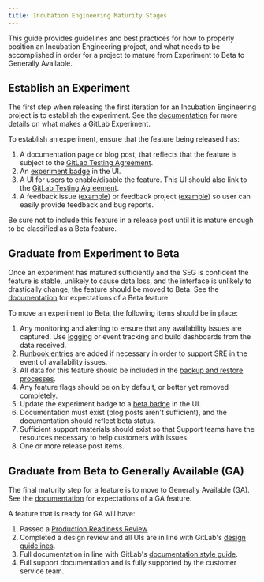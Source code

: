 ```yaml
---
title: Incubation Engineering Maturity Stages
---
```


This guide provides guidelines and best practices for how to properly position an Incubation Engineering project, and what needs to be accomplished in order for a project to mature from Experiment to Beta to Generally Available.

## Establish an Experiment

The first step when releasing the first iteration for an Incubation Engineering project is to establish the experiment. See the [documentation](https://docs.gitlab.com/ee/policy/development_stages_support.html#experiment) for more details on what makes a GitLab Experiment.

To establish an experiment, ensure that the feature being released has:

1. A documentation page or blog post, that reflects that the feature is subject to the [GitLab Testing Agreement](/handbook/legal/testing-agreement/).
2. An [experiment badge](https://design.gitlab.com/usability/feature-management/#highlighting-feature-versions) in the UI.
3. A UI for users to enable/disable the feature. This UI should also link to the [GitLab Testing Agreement](/handbook/legal/testing-agreement/).
4. A feedback issue ([example](https://gitlab.com/gitlab-org/incubation-engineering/mobile-devops/feedback/-/issues/10)) or feedback project ([example](https://gitlab.com/gitlab-org/incubation-engineering/mobile-devops/feedback)) so user can easily provide feedback and bug reports.

Be sure not to include this feature in a release post until it is mature enough to be classified as a Beta feature.

## Graduate from Experiment to Beta

Once an experiment has matured sufficiently and the SEG is confident the feature is stable, unlikely to cause data loss, and the interface is unlikely to drastically change, the feature should be moved to Beta. See the [documentation](https://docs.gitlab.com/ee/policy/development_stages_support.html#beta) for expectations of a Beta feature.

To move an experiment to Beta, the following items should be in place:

1. Any monitoring and alerting to ensure that any availability issues are captured. Use [logging](https://docs.gitlab.com/ee/development/logging.html) or event tracking and build dashboards from the data received.
2. [Runbook entries](https://gitlab.com/gitlab-com/runbooks) are added if necessary in order to support SRE in the event of availability issues.
3. All data for this feature should be included in the [backup and restore processes](https://docs.gitlab.com/ee/administration/backup_restore/).
4. Any feature flags should be on by default, or better yet removed completely.
5. Update the experiment badge to a [beta badge](https://design.gitlab.com/usability/feature-management/#highlighting-feature-versions) in the UI.
6. Documentation must exist (blog posts aren't sufficient), and the documentation should reflect beta status.
7. Sufficient support materials should exist so that Support teams have the resources necessary to help customers with issues.
8. One or more release post items.

## Graduate from Beta to Generally Available (GA)

The final maturity step for a feature is to move to Generally Available (GA). See the [documentation](https://docs.gitlab.com/ee/policy/development_stages_support.html#generally-available-ga) for expectations of a GA feature.

A feature that is ready for GA will have:

1. Passed a [Production Readiness Review](https://gitlab.com/gitlab-com/gl-infra/readiness/-/blob/master/.gitlab/issue_templates/production_readiness.md)
2. Completed a design review and all UIs are in line with GitLab's [design guidelines](https://design.gitlab.com/).
3. Full documentation in line with GitLab's [documentation style guide](https://docs.gitlab.com/ee/development/documentation/styleguide/).
4. Full support documentation and is fully supported by the customer service team.
